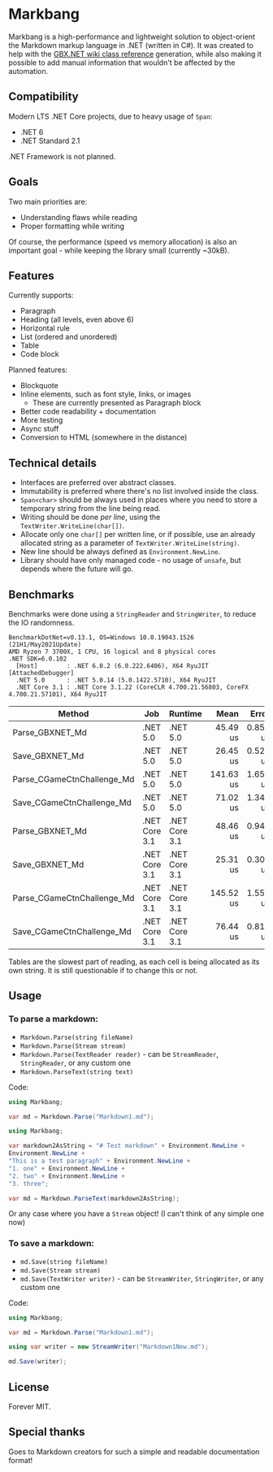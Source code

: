 # Markbang

Markbang is a high-performance and lightweight solution to object-orient the Markdown markup language in .NET (written in C#).
It was created to help with the [GBX.NET wiki class reference](https://github.com/BigBang1112/gbx-net/wiki) generation,
while also making it possible to add manual information that wouldn't be affected by the automation.

## Compatibility

Modern LTS .NET Core projects, due to heavy usage of `Span`:
- .NET 6
- .NET Standard 2.1

.NET Framework is not planned.

## Goals

Two main priorities are: 
- Understanding flaws while reading
- Proper formatting while writing

Of course, the performance (speed vs memory allocation) is also an important goal - while keeping the library small (currently ~30kB).

## Features

Currently supports:
- Paragraph
- Heading (all levels, even above 6)
- Horizontal rule
- List (ordered and unordered)
- Table
- Code block

Planned features:
- Blockquote
- Inline elements, such as font style, links, or images
  - These are currently presented as Paragraph block
- Better code readability + documentation
- More testing
- Async stuff
- Conversion to HTML (somewhere in the distance)

## Technical details

- Interfaces are preferred over abstract classes.
- Immutability is preferred where there's no list involved inside the class.
- `Span<char>` should be always used in places where you need to store a temporary string from the line being read.
- Writing should be done *per line*, using the `TextWriter.WriteLine(char[])`.
- Allocate only one `char[]` per written line, or if possible, use an already allocated string as a parameter of `TextWriter.WriteLine(string)`.
- New line should be always defined as `Environment.NewLine`.
- Library should have only managed code - no usage of `unsafe`, but depends where the future will go.

## Benchmarks

Benchmarks were done using a `StringReader` and `StringWriter`, to reduce the IO randomness.

```
BenchmarkDotNet=v0.13.1, OS=Windows 10.0.19043.1526 (21H1/May2021Update)
AMD Ryzen 7 3700X, 1 CPU, 16 logical and 8 physical cores
.NET SDK=6.0.102
  [Host]        : .NET 6.0.2 (6.0.222.6406), X64 RyuJIT  [AttachedDebugger]
  .NET 5.0      : .NET 5.0.14 (5.0.1422.5710), X64 RyuJIT
  .NET Core 3.1 : .NET Core 3.1.22 (CoreCLR 4.700.21.56803, CoreFX 4.700.21.57101), X64 RyuJIT
```


|                     Method |           Job |       Runtime |      Mean |    Error |   StdDev |   Gen 0 |  Gen 1 | Allocated |
|--------------------------- |-------------- |-------------- |----------:|---------:|---------:|--------:|-------:|----------:|
|            Parse_GBXNET_Md |      .NET 5.0 |      .NET 5.0 |  45.49 us | 0.855 us | 0.878 us | 10.0708 | 2.2583 |     82 KB |
|             Save_GBXNET_Md |      .NET 5.0 |      .NET 5.0 |  26.45 us | 0.522 us | 0.901 us |  6.7749 | 0.7324 |     56 KB |
| Parse_CGameCtnChallenge_Md |      .NET 5.0 |      .NET 5.0 | 141.63 us | 1.659 us | 1.552 us | 22.7051 | 8.0566 |    186 KB |
|  Save_CGameCtnChallenge_Md |      .NET 5.0 |      .NET 5.0 |  71.02 us | 1.348 us | 1.552 us | 13.7939 | 3.4180 |    114 KB |
|            Parse_GBXNET_Md | .NET Core 3.1 | .NET Core 3.1 |  48.46 us | 0.943 us | 0.968 us | 10.0708 | 2.2583 |     82 KB |
|             Save_GBXNET_Md | .NET Core 3.1 | .NET Core 3.1 |  25.31 us | 0.309 us | 0.289 us |  6.7749 | 0.7324 |     56 KB |
| Parse_CGameCtnChallenge_Md | .NET Core 3.1 | .NET Core 3.1 | 145.52 us | 1.558 us | 1.457 us | 22.7051 | 8.0566 |    186 KB |
|  Save_CGameCtnChallenge_Md | .NET Core 3.1 | .NET Core 3.1 |  76.44 us | 0.817 us | 0.724 us | 13.7939 | 3.2959 |    114 KB |

Tables are the slowest part of reading, as each cell is being allocated as its own string. It is still questionable if to change this or not.

## Usage

### To parse a markdown:

- `Markdown.Parse(string fileName)`
- `Markdown.Parse(Stream stream)`
- `Markdown.Parse(TextReader reader)` - can be `StreamReader`, `StringReader`, or any custom one
- `Markdown.ParseText(string text)`

Code:

```cs
using Markbang;

var md = Markdown.Parse("Markdown1.md");
```

```cs
using Markbang;

var markdown2AsString = "# Test markdown" + Environment.NewLine +
Environment.NewLine +
"This is a test paragraph" + Environment.NewLine +
"1. one" + Environment.NewLine +
"2. two" + Environment.NewLine +
"3. three";

var md = Markdown.ParseText(markdown2AsString);
```

Or any case where you have a `Stream` object! (I can't think of any simple one now)

### To save a markdown:

- `md.Save(string fileName)`
- `md.Save(Stream stream)`
- `md.Save(TextWriter writer)` - can be `StreamWriter`, `StringWriter`, or any custom one

Code:

```cs
using Markbang;

var md = Markdown.Parse("Markdown1.md");

using var writer = new StreamWriter("Markdown1New.md");

md.Save(writer);
```

## License

Forever MIT.

## Special thanks

Goes to Markdown creators for such a simple and readable documentation format!